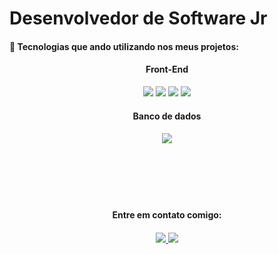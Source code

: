 # Desenvolvedor de Software Jr






#### 🧩 Tecnologias que ando utilizando nos meus projetos:

<div align="center">
  <h4>Front-End</h4>
  <img src="https://img.shields.io/badge/HTML5-E34F26?style=for-the-badge&logo=html5&logoColor=white" />
  <img src="https://img.shields.io/badge/CSS3-1572B6?style=for-the-badge&logo=css3&logoColor=white" />
  <img src="https://img.shields.io/badge/React-20232A?style=for-the-badge&logo=react&logoColor=61DAFB" />
  <img src="https://img.shields.io/badge/JavaScript-F7DF1E?style=for-the-badge&logo=javascript&logoColor=black" /> 
</div>

<div align="center">
  <h4>Banco de dados<h4/>
  <img src="https://img.shields.io/badge/MySQL-00000F?style=for-the-badge&logo=mysql&logoColor=white"/>
</div>
    
<br><br><br><br>
  
<div align="center">
  <h4>Entre em contato comigo:<h4/>
  <a href="https://www.linkedin.com/in/luisgvneves/" target="_blank">
    <img src="https://img.shields.io/badge/LinkedIn-0077B5?style=for-the-badge&logo=linkedin&logoColor=white"/>
  </a>



  <a href="mailto:luisguilhermevnevesnogueira@gmail.com">
    <img src="https://img.shields.io/badge/Gmail-D14836?style=for-the-badge&logo=gmail&logoColor=white" />
  </a>
</div>


